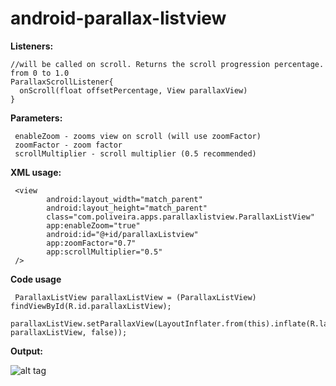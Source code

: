 android-parallax-listview
=========================

**Listeners:**

    //will be called on scroll. Returns the scroll progression percentage. from 0 to 1.0
    ParallaxScrollListener{
      onScroll(float offsetPercentage, View parallaxView)
    }

**Parameters:**

     enableZoom - zooms view on scroll (will use zoomFactor)
     zoomFactor - zoom factor
     scrollMultiplier - scroll multiplier (0.5 recommended)

**XML usage:**

     <view
            android:layout_width="match_parent"
            android:layout_height="match_parent"
            class="com.poliveira.apps.parallaxlistview.ParallaxListView"
            app:enableZoom="true"
            android:id="@+id/parallaxListview"
            app:zoomFactor="0.7"
            app:scrollMultiplier="0.5"
     />


**Code usage**

     ParallaxListView parallaxListView = (ParallaxListView) findViewById(R.id.parallaxListView);
     parallaxListView.setParallaxView(LayoutInflater.from(this).inflate(R.layout.myParallaxView, parallaxListView, false));

**Output:**

![alt tag](https://github.com/kanytu/android-parallax-listview/blob/master/screenshots/teste.gif)
